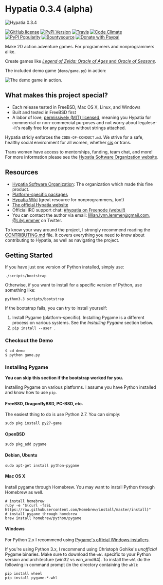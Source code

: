 # Hypatia 0.3.4 (alpha)

![Hypatia 0.3.4](http://engine.hypatia.software/assets/logotype-dark.png)

[![GitHub license](https://img.shields.io/github/license/hypatia-software-organization/hypatia-engine.svg?style=flat-square)](https://raw.githubusercontent.com/hypatia-software-organization/hypatia-engine/master/LICENSE)
[![PyPI Version](https://img.shields.io/pypi/v/hypatia_engine.svg?style=flat-square)](https://pypi.python.org/pypi/hypatia_engine/)
[![Travis](https://img.shields.io/travis/hypatia-software-organization/hypatia-engine.svg?style=flat-square)](https://travis-ci.org/hypatia-software-organization/hypatia-engine)
[![Code Climate](https://img.shields.io/codeclimate/github/lillian-lemmer/hypatia.svg?style=flat-square)](https://codeclimate.com/github/hypatia-software-organization/hypatia-engine)
[![PyPI Popularity](https://img.shields.io/pypi/dm/hypatia_engine.svg?style=flat-square)](https://pypi.python.org/pypi/hypatia_engine/)
[![Bountysource](https://img.shields.io/bountysource/team/hypatia-engine/activity.svg?style=flat-square)](https://www.bountysource.com/teams/hypatia-software-org)
[![Donate with Paypal](https://img.shields.io/badge/paypal-donate-ff69b4.svg?style=flat-square)](https://www.paypal.com/cgi-bin/webscr?cmd=_s-xclick&hosted_button_id=ZU5EVKVY2DX2S)

Make 2D action adventure games. For programmers and nonprogrammers alike.

Create games like
[_Legend of Zelda: Oracle of Ages_ and _Oracle of Seasons_](http://en.wikipedia.org/wiki/The_Legend_of_Zelda:_Oracle_of_Seasons_and_Oracle_of_Ages).

The included demo game (`demo/game.py`) in action:

![The demo game in action.](http://engine.hypatia.software/assets/demo-2015-11-07.gif)

## What makes this project special?

  * Each release tested in FreeBSD, Mac OS X, Linux, and Windows
  * Built and tested in FreeBSD first
  * A labor of love,
    [permissively (MIT) licensed](./LICENSE),
    meaning you Hypatia for commercial or non-commercial purposes and
    not worry about legalese--it's really free for any purpose without
    strings attached.

Hypatia stricly enforces the `CODE-OF-CONDUCT.md`. We strive for a
safe, healthy social environment for all women, whether
[cis](https://en.wikipedia.org/wiki/Cisgender) or trans.

Trans women have access to mentorships, funding, team chat,
and more! For more information please see the
[Hypatia Software Organization website](http://hypatia.software).

## Resources

  * [Hypatia Software Organization](http://hypatia.software): The
    organization which made this fine product.
  * [Platform-specific packages](http://hypatia-engine.github.io/get.html)
  * [Hypatia Wiki](http://hypatia-engine.github.io/wiki/)
    (great resource for nonprogrammers, too!)
  * [The official Hypatia website](http://engine.hypatia.software)
  * Official IRC support chat:
    [#hypatia on Freenode (webui!)](http://webchat.freenode.net/?channels=hypatia)
  * You can contact the author via email: lillian.lynn.lemmer@gmail.com,
    [@LilyLemmer](https:/twitter.com/LilyLemmer) on Twitter.

To know your way around the project, I strongly recommend reading the
[CONTRIBUTING.md](./CONTRIBUTING.md)
file. It covers everything you need to know about contributing to
Hypatia, as well as navigating the project.

## Getting Started

If you have just one version of Python installed, simply use:

```shell
./scripts/bootstrap
```

Otherwise, if you want to install for a
specific version of Python, use something like:

```shell
python3.3 scripts/bootstrap
```

If the bootstrap fails, you can try to install yourself:

  1. Install Pygame (platform-specific). Installing Pygame is
     a different process on various systems. See the
     *Installing Pygame* section below.
  2. `pip install --user .`

### Checkout the Demo

```shell
$ cd demo
$ python game.py
```

### Installing Pygame

**You can skip this section if the bootstrap worked for you.**

Installing Pygame on various platforms. I assume you have Python
installed and know how to use `pip`.

#### FreeBSD, DragonflyBSD, PC-BSD, etc.

The easiest thing to do is use Python 2.7. You can simply:

```shell
sudo pkg install py27-game
```

#### OpenBSD

```shell
sudo pkg_add pygame
```

#### Debian, Ubuntu

```shell
sudo apt-get install python-pygame
```

#### Mac OS X

Install pygame through Homebrew. You may want to install
Python through Homebrew as well.

```shell
# install homebrew
ruby -e "$(curl -fsSL https://raw.githubusercontent.com/Homebrew/install/master/install)"
# install pygame through homebrew
brew install homebrew/python/pygame
```

#### Windows

For Python 2.x I recommend using
[Pygame's official Windows installers](http://www.pygame.org/download.shtml).

If you're using Python 3.x, I recommend using Christoph Gohlke's
*unofficial* Pygame binaries. Make sure to download the `whl` specific
to your Python version and architecture (win32 vs win_amd64). To
install the `whl` do the following in command prompt (in the directory
containing the `whl`):

```shell
pip install wheel
pip install pygame-*.whl
```
